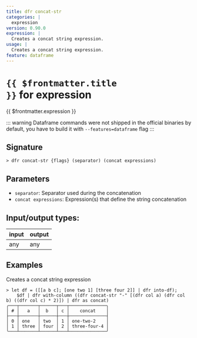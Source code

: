 ```yaml
---
title: dfr concat-str
categories: |
  expression
version: 0.90.0
expression: |
  Creates a concat string expression.
usage: |
  Creates a concat string expression.
feature: dataframe
---
```


<!-- This file is automatically generated. Please edit the command in https://github.com/nushell/nushell instead. -->

# <code>{{ $frontmatter.title }}</code> for expression

<div class='command-title'>{{ $frontmatter.expression }}</div>

::: warning
Dataframe commands were not shipped in the official binaries by default, you have to build it with `--features=dataframe` flag
:::

## Signature

`> dfr concat-str {flags} (separator) (concat expressions)`

## Parameters

- `separator`: Separator used during the concatenation
- `concat expressions`: Expression(s) that define the string concatenation

## Input/output types:

| input | output |
| ----- | ------ |
| any   | any    |

## Examples

Creates a concat string expression

```nushell
> let df = ([[a b c]; [one two 1] [three four 2]] | dfr into-df);
    $df | dfr with-column ((dfr concat-str "-" [(dfr col a) (dfr col b) ((dfr col c) * 2)]) | dfr as concat)
╭───┬───────┬──────┬───┬──────────────╮
│ # │   a   │  b   │ c │    concat    │
├───┼───────┼──────┼───┼──────────────┤
│ 0 │ one   │ two  │ 1 │ one-two-2    │
│ 1 │ three │ four │ 2 │ three-four-4 │
╰───┴───────┴──────┴───┴──────────────╯

```
